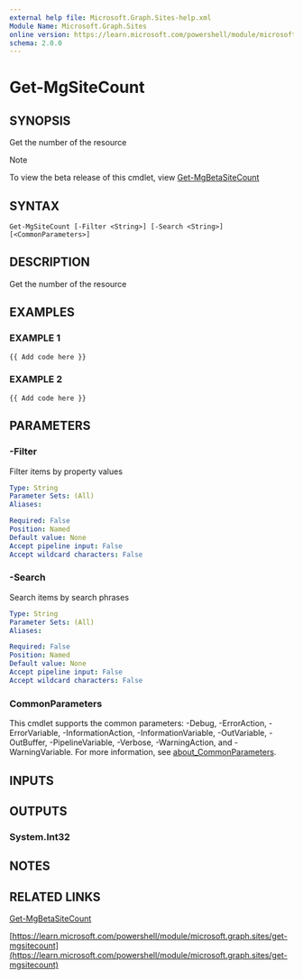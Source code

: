 ```yaml
---
external help file: Microsoft.Graph.Sites-help.xml
Module Name: Microsoft.Graph.Sites
online version: https://learn.microsoft.com/powershell/module/microsoft.graph.sites/get-mgsitecount
schema: 2.0.0
---
```


# Get-MgSiteCount

## SYNOPSIS
Get the number of the resource

> [!NOTE]
> To view the beta release of this cmdlet, view [Get-MgBetaSiteCount](/powershell/module/Microsoft.Graph.Beta.Sites/Get-MgBetaSiteCount?view=graph-powershell-beta)

## SYNTAX

```
Get-MgSiteCount [-Filter <String>] [-Search <String>] [<CommonParameters>]
```

## DESCRIPTION
Get the number of the resource

## EXAMPLES

### EXAMPLE 1
```
{{ Add code here }}
```

### EXAMPLE 2
```
{{ Add code here }}
```

## PARAMETERS

### -Filter
Filter items by property values

```yaml
Type: String
Parameter Sets: (All)
Aliases:

Required: False
Position: Named
Default value: None
Accept pipeline input: False
Accept wildcard characters: False
```

### -Search
Search items by search phrases

```yaml
Type: String
Parameter Sets: (All)
Aliases:

Required: False
Position: Named
Default value: None
Accept pipeline input: False
Accept wildcard characters: False
```

### CommonParameters
This cmdlet supports the common parameters: -Debug, -ErrorAction, -ErrorVariable, -InformationAction, -InformationVariable, -OutVariable, -OutBuffer, -PipelineVariable, -Verbose, -WarningAction, and -WarningVariable. For more information, see [about_CommonParameters](http://go.microsoft.com/fwlink/?LinkID=113216).

## INPUTS

## OUTPUTS

### System.Int32
## NOTES

## RELATED LINKS
[Get-MgBetaSiteCount](/powershell/module/Microsoft.Graph.Beta.Sites/Get-MgBetaSiteCount?view=graph-powershell-beta)

[https://learn.microsoft.com/powershell/module/microsoft.graph.sites/get-mgsitecount](https://learn.microsoft.com/powershell/module/microsoft.graph.sites/get-mgsitecount)


